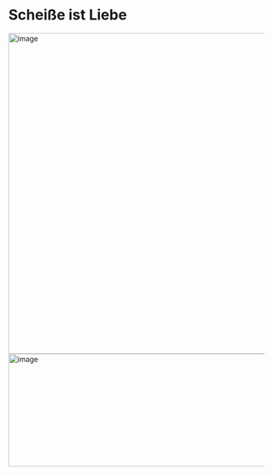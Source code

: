 # Scheiße ist Liebe

<img width="786" height="632" alt="image" src="https://github.com/user-attachments/assets/747402c1-de9e-4576-a063-72d4571a5e16" />

<img width="836" height="222" alt="image" src="https://github.com/user-attachments/assets/85249465-168e-464b-b9f0-72a2ad58c9ff" />
